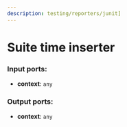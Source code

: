 ```yaml
---
description: testing/reporters/junit]
---
```


# Suite time inserter

### Input ports:

* __context__: `any`

### Output ports:

* __context__: `any`

